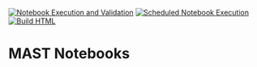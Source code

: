 [![Notebook Execution and Validation](https://github.com/spacetelescope/mast_notebooks/actions/workflows/ci_runner.yml/badge.svg)](https://github.com/spacetelescope/mast_notebooks/actions/workflows/ci_runner.yml)
[![Scheduled Notebook Execution](https://github.com/spacetelescope/mast_notebooks/actions/workflows/ci_scheduled.yml/badge.svg)](https://github.com/spacetelescope/mast_notebooks/actions/workflows/ci_scheduled.yml)
[![Build HTML](https://github.com/spacetelescope/mast_notebooks/actions/workflows/ci_html_build.yml/badge.svg)](https://github.com/spacetelescope/mast_notebooks/actions/workflows/ci_html_build.yml)
# MAST Notebooks

